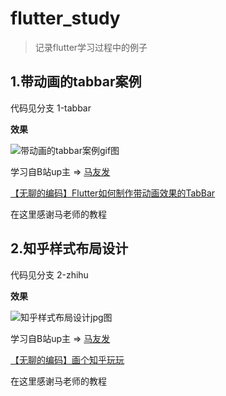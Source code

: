 # flutter_study

> 记录flutter学习过程中的例子

## 1.带动画的tabbar案例

代码见分支 1-tabbar

**效果**

![带动画的tabbar案例gif图](https://s1.ax1x.com/2020/04/24/J0j9XD.gif)

学习自B站up主 => [马友发](https://space.bilibili.com/283403747) 

[【无聊的编码】Flutter如何制作带动画效果的TabBar](https://www.bilibili.com/video/BV1jJ411w7xs)

在这里感谢马老师的教程

## 2.知乎样式布局设计

代码见分支 2-zhihu

**效果**

![知乎样式布局设计jpg图](https://s1.ax1x.com/2020/04/24/JBdatK.jpg)

学习自B站up主 => [马友发](https://space.bilibili.com/283403747) 

[【无聊的编码】画个知乎玩玩](https://www.bilibili.com/video/BV1gJ411372h)

在这里感谢马老师的教程